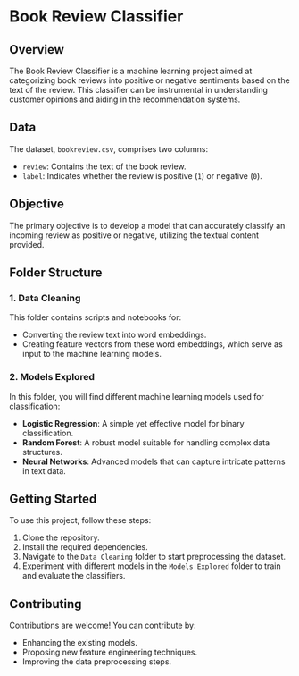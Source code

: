 # Book Review Classifier

## Overview
The Book Review Classifier is a machine learning project aimed at categorizing book reviews into positive or negative sentiments based on the text of the review. This classifier can be instrumental in understanding customer opinions and aiding in the recommendation systems.

## Data
The dataset, `bookreview.csv`, comprises two columns:
- `review`: Contains the text of the book review.
- `label`: Indicates whether the review is positive (`1`) or negative (`0`).

## Objective
The primary objective is to develop a model that can accurately classify an incoming review as positive or negative, utilizing the textual content provided.

## Folder Structure
### 1. Data Cleaning
This folder contains scripts and notebooks for:
- Converting the review text into word embeddings.
- Creating feature vectors from these word embeddings, which serve as input to the machine learning models.

### 2. Models Explored
In this folder, you will find different machine learning models used for classification:
- **Logistic Regression**: A simple yet effective model for binary classification.
- **Random Forest**: A robust model suitable for handling complex data structures.
- **Neural Networks**: Advanced models that can capture intricate patterns in text data.

## Getting Started
To use this project, follow these steps:
1. Clone the repository.
2. Install the required dependencies.
3. Navigate to the `Data Cleaning` folder to start preprocessing the dataset.
4. Experiment with different models in the `Models Explored` folder to train and evaluate the classifiers.

## Contributing
Contributions are welcome! You can contribute by:
- Enhancing the existing models.
- Proposing new feature engineering techniques.
- Improving the data preprocessing steps.




